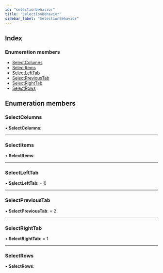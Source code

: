 ```yaml
---
id: "selectionbehavior"
title: "SelectionBehavior"
sidebar_label: "SelectionBehavior"
---
```


## Index

### Enumeration members

* [SelectColumns](selectionbehavior.md#selectcolumns)
* [SelectItems](selectionbehavior.md#selectitems)
* [SelectLeftTab](selectionbehavior.md#selectlefttab)
* [SelectPreviousTab](selectionbehavior.md#selectprevioustab)
* [SelectRightTab](selectionbehavior.md#selectrighttab)
* [SelectRows](selectionbehavior.md#selectrows)

## Enumeration members

###  SelectColumns

• **SelectColumns**:

___

###  SelectItems

• **SelectItems**:

___

###  SelectLeftTab

• **SelectLeftTab**: = 0

___

###  SelectPreviousTab

• **SelectPreviousTab**: = 2

___

###  SelectRightTab

• **SelectRightTab**: = 1

___

###  SelectRows

• **SelectRows**:
